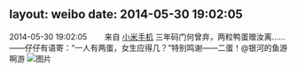 layout: weibo
date: 2014-05-30 19:02:05
---
<meta name="referrer" content="no-referrer" />

2014-05-30 19:02:05  &nbsp;&nbsp;&nbsp;&nbsp;&nbsp;&nbsp; 来自 <a href="http://app.weibo.com/t/feed/22zMnn" rel="nofollow">小米手机</a>
三年码门何曾弃，两粒鸭蛋赠汝离…… ——仔仔有语寄：“一人有两蛋，女生应得几？”特别鸣谢——二蛋！@银河的鱼游啊游 ​​​
![图片](https://ww3.sinaimg.cn/large/6d2a6003jw1egwhrr2599j20f00qojrl.jpg)
